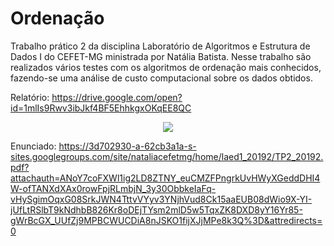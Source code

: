 # Ordenação

Trabalho prático 2 da disciplina Laboratório de Algoritmos e Estrutura de Dados I do CEFET-MG ministrada por Natália Batista.
Nesse trabalho são realizados vários testes com os algoritmos de ordenação mais conhecidos, fazendo-se uma análise de custo 
computacional sobre os dados obtidos.  

Relatório: https://drive.google.com/open?id=1mlIs9Rwv3ibJkf4BF5EhhkgxOKqEE8QC

<p align="center">
  <img src="https://user-images.githubusercontent.com/49538805/68555073-8d98b200-040a-11ea-944a-47a8167a2c22.gif">
</p>

Enunciado: https://3d702930-a-62cb3a1a-s-sites.googlegroups.com/site/nataliacefetmg/home/laed1_20192/TP2_20192.pdf?attachauth=ANoY7coFXWl1ig2LD8ZTNY_euCMZFPngrkUvHWyXGeddDHI4W-ofTANXdXAx0rowFpjRLmbjN_3y30ObbkeIaFq-vHySgimOqxG08SrkJWN4TttvVYyv3YNjhVud8Ck15aaEUB08dWio9X-YI-jUfLtRSlbT9kNdhbB826Kr8oDEjTYsm2mlD5w5TqxZK8DXD8yY16Yr85-gWrBcGX_UUfZj9MPBCWUCDiA8nJSKO1fijXJjMPe8k3Q%3D&attredirects=0

